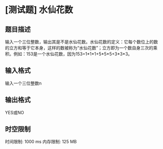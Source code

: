 # [测试题] 水仙花数

## 题目描述

输入一个三位整数，输出其是不是水仙花数。水仙花数的定义：它每个数位上的数的立方和等于它本身，这样的数被称为“水仙花数”；立方即为一个数自身三次的乘积。例如：153是一个水仙花数，因为153=1\*1\*1+5\*5\*5+3\*3\*3。

## 输入格式

输入一个三位整数n

## 输出格式

YES或NO

## 时空限制

时间限制: 1000 ms
内存限制: 125 MB
